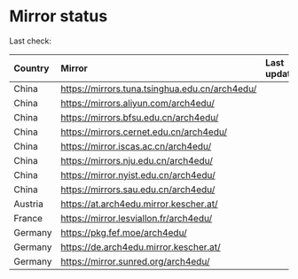 <script src="./time.js"></script>
# Mirror status
Last check: <script type="text/javascript">localize(1715073666.6371024);</script>

|Country|Mirror|Last update|
|:------|:-----|:----------|
|China|https://mirrors.tuna.tsinghua.edu.cn/arch4edu/|<script type="text/javascript">localize(1715064016);</script>|
|China|https://mirrors.aliyun.com/arch4edu/|<script type="text/javascript">localize(1715020385);</script>|
|China|https://mirrors.bfsu.edu.cn/arch4edu/|<script type="text/javascript">localize(1715020385);</script>|
|China|https://mirrors.cernet.edu.cn/arch4edu/|<script type="text/javascript">localize(1715064016);</script>|
|China|https://mirror.iscas.ac.cn/arch4edu/|<script type="text/javascript">localize(1715020385);</script>|
|China|https://mirrors.nju.edu.cn/arch4edu/|<script type="text/javascript">localize(1715020385);</script>|
|China|https://mirror.nyist.edu.cn/arch4edu/|<script type="text/javascript">localize(1715020385);</script>|
|China|https://mirrors.sau.edu.cn/arch4edu/|<script type="text/javascript">localize(1715020385);</script>|
|Austria|https://at.arch4edu.mirror.kescher.at/|<script type="text/javascript">localize(1715064016);</script>|
|France|https://mirror.lesviallon.fr/arch4edu/|<script type="text/javascript">localize(1715020385);</script>|
|Germany|https://pkg.fef.moe/arch4edu/|<script type="text/javascript">localize(1715064016);</script>|
|Germany|https://de.arch4edu.mirror.kescher.at/|<script type="text/javascript">localize(1715064016);</script>|
|Germany|https://mirror.sunred.org/arch4edu/|<script type="text/javascript">localize(1715064016);</script>|

<script src="./tablefilter/tablefilter.js"></script>
<script src="./table.js"></script>